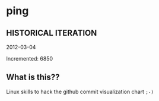 # ping

## HISTORICAL ITERATION
2012-03-04

Incremented: 6850

## What is this?? 
Linux skills to hack the github commit visualization chart `;-)`

